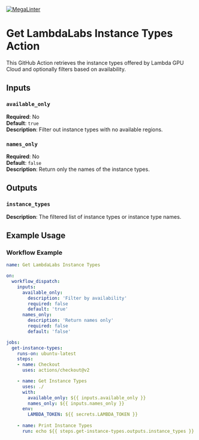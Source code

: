 [![MegaLinter](https://github.com/iferaorg/lambdalabs-get-instance-types-action/workflows/MegaLinter/badge.svg?branch=main)](https://github.com/iferaorg/lambdalabs-get-instance-types-action/actions?query=workflow%3AMegaLinter+branch%3Amain)

# Get LambdaLabs Instance Types Action

This GitHub Action retrieves the instance types offered by Lambda GPU Cloud and optionally filters based on availability.

## Inputs

### `available_only`

**Required**: No  
**Default**: `true`  
**Description**: Filter out instance types with no available regions.

### `names_only`

**Required**: No  
**Default**: `false`  
**Description**: Return only the names of the instance types.

## Outputs

### `instance_types`

**Description**: The filtered list of instance types or instance type names.

## Example Usage

### Workflow Example

```yaml
name: Get LambdaLabs Instance Types

on:
  workflow_dispatch:
    inputs:
      available_only:
        description: 'Filter by availability'
        required: false
        default: 'true'
      names_only:
        description: 'Return names only'
        required: false
        default: 'false'

jobs:
  get-instance-types:
    runs-on: ubuntu-latest
    steps:
    - name: Checkout
      uses: actions/checkout@v2

    - name: Get Instance Types
      uses: ./
      with:
        available_only: ${{ inputs.available_only }}
        names_only: ${{ inputs.names_only }}
      env:
        LAMBDA_TOKEN: ${{ secrets.LAMBDA_TOKEN }}
    
    - name: Print Instance Types
      run: echo ${{ steps.get-instance-types.outputs.instance_types }}
